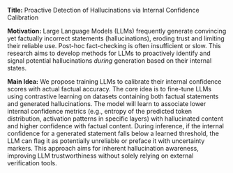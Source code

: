 **Title:** Proactive Detection of Hallucinations via Internal Confidence Calibration

**Motivation:** Large Language Models (LLMs) frequently generate convincing yet factually incorrect statements (hallucinations), eroding trust and limiting their reliable use. Post-hoc fact-checking is often insufficient or slow. This research aims to develop methods for LLMs to proactively identify and signal potential hallucinations *during* generation based on their internal states.

**Main Idea:** We propose training LLMs to calibrate their internal confidence scores with actual factual accuracy. The core idea is to fine-tune LLMs using contrastive learning on datasets containing both factual statements and generated hallucinations. The model will learn to associate lower internal confidence metrics (e.g., entropy of the predicted token distribution, activation patterns in specific layers) with hallucinated content and higher confidence with factual content. During inference, if the internal confidence for a generated statement falls below a learned threshold, the LLM can flag it as potentially unreliable or preface it with uncertainty markers. This approach aims for inherent hallucination awareness, improving LLM trustworthiness without solely relying on external verification tools.